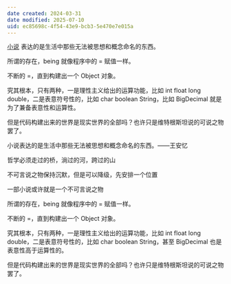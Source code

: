 ```yaml
---
date created: 2024-03-31
date modified: 2025-07-10
uid: ec85698c-4f54-43e9-bcb3-5e470e7e015a
---
```


[小说](小说.md) 表达的是生活中那些无法被思想和概念命名的东西。

<!-- more -->

所谓的存在，being 就像程序中的 = 赋值一样。

不断的 =，直到构建出一个 Object 对象。

究其根本，只有两种，一是理性主义给出的运算功能，比如 int float long double，二是表意符号性的，比如 char boolean String，比如 BigDecimal 就是为了兼备表意性和运算性。

但是代码构建出来的世界是现实世界的全部吗？也许只是维特根斯坦说的可说之物罢了。

小说表达的是生活中那些无法被思想和概念命名的东西。——王安忆

哲学必须走过的桥，淌过的河，跨过的山

不可言说之物保持沉默，但是可以降级，先安排一个位置

一部小说或许就是一个不可言说之物

所谓的存在，being 就像程序中的 = 赋值一样。

不断的 =，直到构建出一个 Object 对象。

究其根本，只有两种，一是理性主义给出的运算功能，比如 int float long double，二是表意符号性的，比如 char boolean String，甚至 BigDecimal 也是表意性高于运算性的。

但是代码构建出来的世界是现实世界的全部吗？也许只是维特根斯坦说的可说之物罢了。
